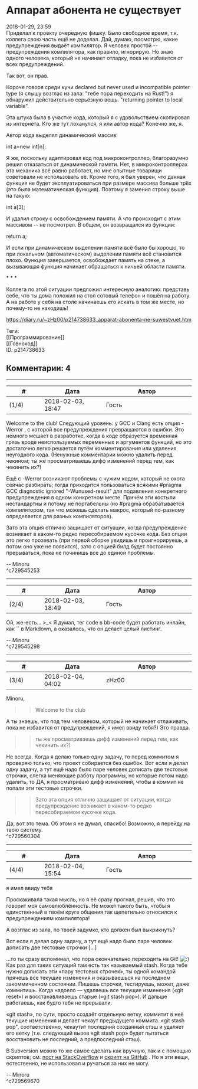 Аппарат абонента не существует
==============================

  
2018-01-29, 23:59  
 Приделал к проекту очередную фишку. Было свободное время, т.к. коллега свою часть ещё не доделал. Дай, думаю, посмотрю, какие предупреждения выдаёт компилятор. Я человек простой -- предупреждения компилятора, как правило, игнорирую. Но знаю одного человека, который не начинает отладку, пока не избавится от всех предупреждений.   
   
 Так вот, он прав.   
   
 Короче говоря среди кучи declared but never used и incompatible pointer type (я слышу возглас из зала: "тебе пора переходить на Rust!") я обнаружил действительно серьёзную вещь. "returning pointer to local variable".   
   
 Эта штука была в участке кода, который я с удовольствием скопировал из интернета. Кто же тут лоханулся, я или автор кода? Конечно же, я.   
   
 Автор кода выделял динамический массив:   
   
 int a=new int[n];   
   
 Я же, поскольку адаптировал код под микроконтроллер, благоразумно решил отказаться от динамической памяти. Нет, в микроконтроллерах эта механика всё равно работает, но мне опытные товарищи советовали не использовать её. Кроме того, я был уверен, что данная функция не будет эксплуатироваться при размере массива больше трёх (это была математическая функция). Поэтому я заменил строку выше на такую:   
   
 int a[3];   
   
 И удалил строку с освобождением памяти. А что происходит с этим массивом -- не посмотрел. В общем, он возвращался из функции:   
   
 return a;   
   
 И если при динамическом выделении памяти всё было бы хорошо, то при локальном (автоматическом) выделении памяти всё становится плохо. Функция завершается, освобождает память на стеке, а вызывающая функция начинает обращаться к ничьей области памяти.   
   
 \* \* \*   
   
 Коллега по этой ситуации предложил интересную аналогию: представь себе, что ты дома положил на стол сотовый телефон и пошёл на работу. А на работе у себя на столе начинаешь его искать в том же месте, но почему-то не находишь!   
  
<https://diary.ru/~zHz00/p214738633_apparat-abonenta-ne-suwestvuet.htm>  
  
Теги:  
[[Программирование]]  
[[Говнокод]]  
ID: p214738633  


Комментарии: 4
--------------

  


---



|         #         |              Дата              |                     Автор                     |           ID           |
| --- | --- | --- | --- |
| (1/4) | 2018-02-03, 18:47 | Гость | c729545253 |

  
 Welcome to the club! Следующий уровень: у GCC и Clang есть опция -Werror , с которой все предупреждения превращаются в ошибки. Это немного мешает в разработке, когда в коде образуется временная грязь вроде неиспользуемых переменных и аргументов функций, но это достаточно легко решается путём комментирования или удаления неугодного кода. (Ненужные комментарии можно удалить перед чекином; ты же просматриваешь дифф изменений перед тем, как чекинить их?)   
   
 Ещё с -Werror возникают проблемы с чужим кодом, который не охота сейчас разбирать; тогда приходится пользоваться всякими #pragma GCC diagnostic ignored "-Wunused-result" для подавления конкретного предупреждения в одном конкретном месте. Причём эти костыли нестандартны и потому не портабельны (но #pragma обрабатывается компилятором, так что можешь сделать макрос, который по-разному определяется для разных компиляторов).   
   
 Зато эта опция отлично защищает от ситуации, когда предупреждение возникает в каком-то редко пересобираемом кусочке кода. Без опции это легко прозевать (при первой сборке увидишь и проигнорируешь, а потом оно уже не появится), зато с опцией билд будет постоянно прерываться, пока не починишь все до единой проблемы.   
   
 -- Minoru   
 ^c729545253

---



|         #         |              Дата              |                     Автор                     |           ID           |
| --- | --- | --- | --- |
| (2/4) | 2018-02-03, 18:49 | Гость | c729545298 |

  
 Ой, же-есть… >\_< Я думал, тег code в bb-code будет работать инлайн, как `` в Markdown, а оказалось, что он делает целый листинг.   
   
 -- Minoru   
 ^c729545298

---



|         #         |              Дата              |                     Автор                     |           ID           |
| --- | --- | --- | --- |
| (3/4) | 2018-02-04, 04:02 | zHz00 | c729560304 |

  
 Minoru,   
 >>Welcome to the club   
   
 А ты знаешь, что под тем человеком, который не начинает отлаживать, пока не избавится от предупреждений, я имел ввиду тебя?) Это правда.   
   
 >>ты же просматриваешь дифф изменений перед тем, как чекинить их?)   
   
 Не всегда. Когда я делаю только одну задачу, то перед коммитом я проверяю только, что проект собирается без ошибок. Вот если я делал одну задачу, а тут ещё надо было паре человек дописать две тестовые строчки, слегка меняющие работу программы, но которые потом надо удалить, то ДА, я просматриваю дифф изменений, чтобы в коммит не попали эти тестовые строчки.   
   
 >>Зато эта опция отлично защищает от ситуации, когда предупреждение возникает в каком-то редко пересобираемом кусочке кода.   
   
 Да, вот это тема. Об этом я не думал, спасибо! Возможно, я перейду на твою систему.   
 ^c729560304

---



|         #         |              Дата              |                     Автор                     |           ID           |
| --- | --- | --- | --- |
| (4/4) | 2018-02-04, 15:54 | Гость | c729569670 |

  
  я имел ввиду тебя    
   
 Проскакивала такая мысль, но я её сразу прогнал, решив, что это говорит моя самовлюблённость. Не может такого быть, чтобы я единственный в твоём круге общения так щепетильно относился к предупреждениям компилятора!   
   
 А возглас из зала, по твоей задумке, кто должен был выкрикнуть?   
   
  Вот если я делал одну задачу, а тут ещё надо было паре человек дописать две тестовые строчки […]    
   
 …то ты сразу вспоминал, что пора окончательно переходить на Git! ![:)](http://static.diary.ru/picture/3.gif) Как раз для таких ситуаций там есть так называемый stash. Когда тебе нужно дописать эти «пару тестовых строчек», ты одной командой прячешь все текущие изменения и оказываешься на последнем закоммиченном состоянии. Пишешь строчки, тестируешь, может, даже коммитишь. Когда надоело — удаляешь все текущие изменения («git reset») и восстанавливаешь старые («git stash pop»). И дальше работаешь, как будто тебя не прерывали.   
   
 «git stash», по сути, просто создаёт отдельную ветку, коммитит в неё текущие изменения и делает чекаут предыдущего коммита. «git stash pop", соответственно, чекаутит последний созданный стэш и удаляет его ветку (т.е. следующий вызов «git stash pop» будет пытаться восстановить не последний, а предпоследний стэш).   
   
 В Subversion можно то же самое сделать как вручную, так и с помощью скриптов; см.  [пост на StackOverflow](https://stackoverflow.com/q/1554278/2350060)  и  [скрипт на GitHub](https://github.com/frankcortes/svn-stash)  . Но я эти вещи, естественно, не использовал и ручаться за них не могу.   
   
 -- Minoru   
 ^c729569670